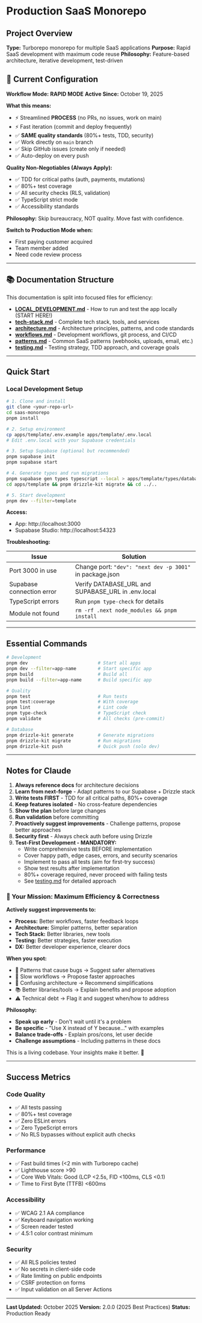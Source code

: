 # Production SaaS Monorepo

## Project Overview

**Type:** Turborepo monorepo for multiple SaaS applications
**Purpose:** Rapid SaaS development with maximum code reuse
**Philosophy:** Feature-based architecture, iterative development, test-driven

## 🚀 Current Configuration

**Workflow Mode:** **RAPID MODE**
**Active Since:** October 19, 2025

**What this means:**

- ⚡ Streamlined **PROCESS** (no PRs, no issues, work on main)
- ⚡ Fast iteration (commit and deploy frequently)
- ✅ **SAME quality standards** (80%+ tests, TDD, security)
- ✅ Work directly on `main` branch
- ✅ Skip GitHub issues (create only if needed)
- ✅ Auto-deploy on every push

**Quality Non-Negotiables (Always Apply):**

- ✅ TDD for critical paths (auth, payments, mutations)
- ✅ 80%+ test coverage
- ✅ All security checks (RLS, validation)
- ✅ TypeScript strict mode
- ✅ Accessibility standards

**Philosophy:** Skip bureaucracy, NOT quality. Move fast with confidence.

**Switch to Production Mode when:**

- First paying customer acquired
- Team member added
- Need code review process

---

## 📚 Documentation Structure

This documentation is split into focused files for efficiency:

- **[LOCAL_DEVELOPMENT.md](./LOCAL_DEVELOPMENT.md)** - How to run and test the app locally (START HERE!)
- **[tech-stack.md](./tech-stack.md)** - Complete tech stack, tools, and services
- **[architecture.md](./architecture.md)** - Architecture principles, patterns, and code standards
- **[workflows.md](./workflows.md)** - Development workflows, git process, and CI/CD
- **[patterns.md](./patterns.md)** - Common SaaS patterns (webhooks, uploads, email, etc.)
- **[testing.md](./testing.md)** - Testing strategy, TDD approach, and coverage goals

---

## Quick Start

### Local Development Setup

```bash
# 1. Clone and install
git clone <your-repo-url>
cd saas-monorepo
pnpm install

# 2. Setup environment
cp apps/template/.env.example apps/template/.env.local
# Edit .env.local with your Supabase credentials

# 3. Setup Supabase (optional but recommended)
pnpm supabase init
pnpm supabase start

# 4. Generate types and run migrations
pnpm supabase gen types typescript --local > apps/template/types/database.ts
cd apps/template && pnpm drizzle-kit migrate && cd ../..

# 5. Start development
pnpm dev --filter=template
```

**Access:**

- App: http://localhost:3000
- Supabase Studio: http://localhost:54323

**Troubleshooting:**

| Issue                     | Solution                                                 |
| ------------------------- | -------------------------------------------------------- |
| Port 3000 in use          | Change port: `"dev": "next dev -p 3001"` in package.json |
| Supabase connection error | Verify DATABASE_URL and SUPABASE_URL in .env.local       |
| TypeScript errors         | Run `pnpm type-check` for details                        |
| Module not found          | `rm -rf .next node_modules && pnpm install`              |

---

## Essential Commands

```bash
# Development
pnpm dev                          # Start all apps
pnpm dev --filter=app-name        # Start specific app
pnpm build                        # Build all
pnpm build --filter=app-name      # Build specific app

# Quality
pnpm test                         # Run tests
pnpm test:coverage                # With coverage
pnpm lint                         # Lint code
pnpm type-check                   # TypeScript check
pnpm validate                     # All checks (pre-commit)

# Database
pnpm drizzle-kit generate         # Generate migrations
pnpm drizzle-kit migrate          # Run migrations
pnpm drizzle-kit push             # Quick push (solo dev)
```

---

## Notes for Claude

1. **Always reference docs** for architecture decisions
2. **Learn from next-forge** - Adapt patterns to our Supabase + Drizzle stack
3. **Write tests FIRST** - TDD for all critical paths, 80%+ coverage
4. **Keep features isolated** - No cross-feature dependencies
5. **Show the plan** before large changes
6. **Run validation** before committing
7. **Proactively suggest improvements** - Challenge patterns, propose better approaches
8. **Security first** - Always check auth before using Drizzle
9. **Test-First Development - MANDATORY:**
   - Write comprehensive tests BEFORE implementation
   - Cover happy path, edge cases, errors, and security scenarios
   - Implement to pass all tests (aim for first-try success)
   - Show test results after implementation
   - 80%+ coverage required, never proceed with failing tests
   - See [testing.md](./testing.md) for detailed approach

### 🎯 Your Mission: Maximum Efficiency & Correctness

**Actively suggest improvements to:**

- **Process:** Better workflows, faster feedback loops
- **Architecture:** Simpler patterns, better separation
- **Tech Stack:** Better libraries, new tools
- **Testing:** Better strategies, faster execution
- **DX:** Better developer experience, clearer docs

**When you spot:**

- 🔴 Patterns that cause bugs → Suggest safer alternatives
- 🐌 Slow workflows → Propose faster approaches
- 🤔 Confusing architecture → Recommend simplifications
- 📚 Better libraries/tools → Explain benefits and propose adoption
- ⚠️ Technical debt → Flag it and suggest when/how to address

**Philosophy:**

- **Speak up early** - Don't wait until it's a problem
- **Be specific** - "Use X instead of Y because..." with examples
- **Balance trade-offs** - Explain pros/cons, let user decide
- **Challenge assumptions** - Including patterns in these docs

This is a living codebase. Your insights make it better. 🚀

---

## Success Metrics

### Code Quality

- ✅ All tests passing
- ✅ 80%+ test coverage
- ✅ Zero ESLint errors
- ✅ Zero TypeScript errors
- ✅ No RLS bypasses without explicit auth checks

### Performance

- ✅ Fast build times (<2 min with Turborepo cache)
- ✅ Lighthouse score >90
- ✅ Core Web Vitals: Good (LCP <2.5s, FID <100ms, CLS <0.1)
- ✅ Time to First Byte (TTFB) <600ms

### Accessibility

- ✅ WCAG 2.1 AA compliance
- ✅ Keyboard navigation working
- ✅ Screen reader tested
- ✅ 4.5:1 color contrast minimum

### Security

- ✅ All RLS policies tested
- ✅ No secrets in client-side code
- ✅ Rate limiting on public endpoints
- ✅ CSRF protection on forms
- ✅ Input validation on all Server Actions

---

**Last Updated:** October 2025
**Version:** 2.0.0 (2025 Best Practices)
**Status:** Production Ready
